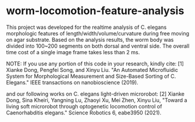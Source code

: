 # worm-locomotion-feature-analysis

This project was developed for the realtime analysis of C. elegans morphologic features of length/width/volume/curvature during free moving on agar substrate. Based on the analysis results, the worm body was divided into 100~200 segments on both dorsal and ventral side. The overall time cost of a single image frame takes less than 2 ms.

NOTE: If you use any portion of this code in your research, kindly cite:
[1] Xianke Dong, Pengfei Song, and Xinyu Liu. "An Automated Microfluidic System for Morphological Measurement and Size-Based Sorting of C. Elegans." IEEE transactions on nanobioscience (2019).

and our following works on C. elegans light-driven microrobot:
[2] Xianke Dong, Sina Kheiri, Yangning Lu, Zhaoyi Xu, Mei Zhen, Xinyu Liu, "Toward a living soft microrobot through optogenetic locomotion control of Caenorhabditis elegans." Science Robotics 6, eabe3950 (2021).
